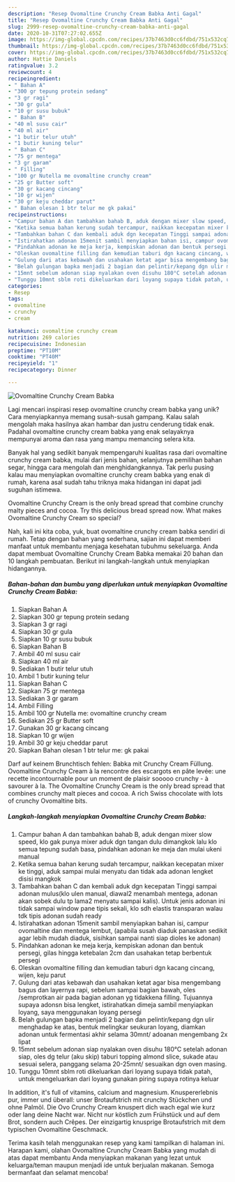 ```yaml
---
description: "Resep Ovomaltine Crunchy Cream Babka Anti Gagal"
title: "Resep Ovomaltine Crunchy Cream Babka Anti Gagal"
slug: 2999-resep-ovomaltine-crunchy-cream-babka-anti-gagal
date: 2020-10-31T07:27:02.655Z
image: https://img-global.cpcdn.com/recipes/37b7463d0cc6fdbd/751x532cq70/ovomaltine-crunchy-cream-babka-foto-resep-utama.jpg
thumbnail: https://img-global.cpcdn.com/recipes/37b7463d0cc6fdbd/751x532cq70/ovomaltine-crunchy-cream-babka-foto-resep-utama.jpg
cover: https://img-global.cpcdn.com/recipes/37b7463d0cc6fdbd/751x532cq70/ovomaltine-crunchy-cream-babka-foto-resep-utama.jpg
author: Hattie Daniels
ratingvalue: 3.2
reviewcount: 4
recipeingredient:
- " Bahan A"
- "300 gr tepung protein sedang"
- "3 gr ragi"
- "30 gr gula"
- "10 gr susu bubuk"
- " Bahan B"
- "40 ml susu cair"
- "40 ml air"
- "1 butir telur utuh"
- "1 butir kuning telur"
- " Bahan C"
- "75 gr mentega"
- "3 gr garam"
- " Filling"
- "100 gr Nutella me ovomaltine crunchy cream"
- "25 gr Butter soft"
- "30 gr kacang cincang"
- "10 gr wijen"
- "30 gr keju cheddar parut"
- " Bahan olesan 1 btr telur me gk pakai"
recipeinstructions:
- "Campur bahan A dan tambahkan bahab B, aduk dengan mixer slow speed, klo gak punya mixer aduk dgn tangan dulu dimangkok lalu klo semua tepung sudah basa, pindahkan adonan ke meja dan mulai ukeni manual"
- "Ketika semua bahan kerung sudah tercampur, naikkan kecepatan mixer ke tinggi, aduk sampai mulai menyatu dan tidak ada adonan lengket disisi mangkok"
- "Tambahkan bahan C dan kembali aduk dgn kecepatan Tinggi sampai adonan mulus(klo ulen manual, diawal2 menambah mentega, adonan akan sobek dulu tp lama2 menyatu sampai kalis). Untuk jenis adonan ini tidak sampai window pane tipis sekali, klo sdh elastis transparan walau tdk tipis adonan sudah ready"
- "Istirahatkan adonan 15menit sambil menyiapkan bahan isi, campur ovomaltine dan mentega lembut, (apabila susah diaduk panaskan sedikit agar lebih mudah diaduk, sisihkan sampai nanti siap dioles ke adonan)"
- "Pindahkan adonan ke meja kerja, kempiskan adonan dan bentuk persegi, gilas hingga ketebalan 2cm dan usahakan tetap berbentuk persegi"
- "Oleskan ovomaltine filling dan kemudian taburi dgn kacang cincang, wijen, keju parut"
- "Gulung dari atas kebawah dan usahakan ketat agar bisa mengembang bagus dan layernya rapi, sebelum sampai bagian bawah, oles /semprotkan air pada bagian adonan yg tidakkena filling. Tujuannya supaya adonsn bisa lengket, istirahatkan dimeja sambil menyiapkan loyang, saya menggunakan loyang persegi"
- "Belah gulungan bapka menjadi 2 bagian dan pelintir/kepang dgn ulir menghadap ke atas, bentuk melingkar seukuran loyang, diamkan adonan untuk fermentasi akhir selama 30mnt/ adoanan mengembang 2x lipat"
- "15mnt sebelum adonan siap nyalakan oven disuhu 180°C setelah adonan siap, oles dg telur (aku skip) taburi topping almond slice, sukade atau sesuai selera, panggang selama 20-25mnt/ sesuaikan dgn oven masing."
- "Tunggu 10mnt sblm roti dikeluarkan dari loyang supaya tidak patah, untuk mengeluarkan dari loyang gunakan piring supaya rotinya keluar"
categories:
- Resep
tags:
- ovomaltine
- crunchy
- cream

katakunci: ovomaltine crunchy cream 
nutrition: 269 calories
recipecuisine: Indonesian
preptime: "PT10M"
cooktime: "PT40M"
recipeyield: "1"
recipecategory: Dinner

---
```



![Ovomaltine Crunchy Cream Babka](https://img-global.cpcdn.com/recipes/37b7463d0cc6fdbd/751x532cq70/ovomaltine-crunchy-cream-babka-foto-resep-utama.jpg)

Lagi mencari inspirasi resep ovomaltine crunchy cream babka yang unik? Cara menyiapkannya memang susah-susah gampang. Kalau salah mengolah maka hasilnya akan hambar dan justru cenderung tidak enak. Padahal ovomaltine crunchy cream babka yang enak selayaknya mempunyai aroma dan rasa yang mampu memancing selera kita.

Banyak hal yang sedikit banyak mempengaruhi kualitas rasa dari ovomaltine crunchy cream babka, mulai dari jenis bahan, selanjutnya pemilihan bahan segar, hingga cara mengolah dan menghidangkannya. Tak perlu pusing kalau mau menyiapkan ovomaltine crunchy cream babka yang enak di rumah, karena asal sudah tahu triknya maka hidangan ini dapat jadi suguhan istimewa.

Ovomaltine Crunchy Cream is the only bread spread that combine crunchy malty pieces and cocoa. Try this delicious bread spread now. What makes Ovomaltine Crunchy Cream so special?


Nah, kali ini kita coba, yuk, buat ovomaltine crunchy cream babka sendiri di rumah. Tetap dengan bahan yang sederhana, sajian ini dapat memberi manfaat untuk membantu menjaga kesehatan tubuhmu sekeluarga. Anda dapat membuat Ovomaltine Crunchy Cream Babka memakai 20 bahan dan 10 langkah pembuatan. Berikut ini langkah-langkah untuk menyiapkan hidangannya.

<!--inarticleads1-->

##### Bahan-bahan dan bumbu yang diperlukan untuk menyiapkan Ovomaltine Crunchy Cream Babka:

1. Siapkan  Bahan A
1. Siapkan 300 gr tepung protein sedang
1. Siapkan 3 gr ragi
1. Siapkan 30 gr gula
1. Siapkan 10 gr susu bubuk
1. Siapkan  Bahan B
1. Ambil 40 ml susu cair
1. Siapkan 40 ml air
1. Sediakan 1 butir telur utuh
1. Ambil 1 butir kuning telur
1. Siapkan  Bahan C
1. Siapkan 75 gr mentega
1. Sediakan 3 gr garam
1. Ambil  Filling
1. Ambil 100 gr Nutella me: ovomaltine crunchy cream
1. Sediakan 25 gr Butter soft
1. Gunakan 30 gr kacang cincang
1. Siapkan 10 gr wijen
1. Ambil 30 gr keju cheddar parut
1. Siapkan  Bahan olesan 1 btr telur me: gk pakai


Darf auf keinem Brunchtisch fehlen: Babka mit Crunchy Cream Füllung. Ovomaltine Crunchy Cream à la rencontre des escargots en pâte levée: une recette incontournable pour un moment de plaisir sooooo crunchy - à savourer à la. The Ovomaltine Crunchy Cream is the only bread spread that combines crunchy malt pieces and cocoa. A rich Swiss chocolate with lots of crunchy Ovomaltine bits. 

<!--inarticleads2-->

##### Langkah-langkah menyiapkan Ovomaltine Crunchy Cream Babka:

1. Campur bahan A dan tambahkan bahab B, aduk dengan mixer slow speed, klo gak punya mixer aduk dgn tangan dulu dimangkok lalu klo semua tepung sudah basa, pindahkan adonan ke meja dan mulai ukeni manual
1. Ketika semua bahan kerung sudah tercampur, naikkan kecepatan mixer ke tinggi, aduk sampai mulai menyatu dan tidak ada adonan lengket disisi mangkok
1. Tambahkan bahan C dan kembali aduk dgn kecepatan Tinggi sampai adonan mulus(klo ulen manual, diawal2 menambah mentega, adonan akan sobek dulu tp lama2 menyatu sampai kalis). Untuk jenis adonan ini tidak sampai window pane tipis sekali, klo sdh elastis transparan walau tdk tipis adonan sudah ready
1. Istirahatkan adonan 15menit sambil menyiapkan bahan isi, campur ovomaltine dan mentega lembut, (apabila susah diaduk panaskan sedikit agar lebih mudah diaduk, sisihkan sampai nanti siap dioles ke adonan)
1. Pindahkan adonan ke meja kerja, kempiskan adonan dan bentuk persegi, gilas hingga ketebalan 2cm dan usahakan tetap berbentuk persegi
1. Oleskan ovomaltine filling dan kemudian taburi dgn kacang cincang, wijen, keju parut
1. Gulung dari atas kebawah dan usahakan ketat agar bisa mengembang bagus dan layernya rapi, sebelum sampai bagian bawah, oles /semprotkan air pada bagian adonan yg tidakkena filling. Tujuannya supaya adonsn bisa lengket, istirahatkan dimeja sambil menyiapkan loyang, saya menggunakan loyang persegi
1. Belah gulungan bapka menjadi 2 bagian dan pelintir/kepang dgn ulir menghadap ke atas, bentuk melingkar seukuran loyang, diamkan adonan untuk fermentasi akhir selama 30mnt/ adoanan mengembang 2x lipat
1. 15mnt sebelum adonan siap nyalakan oven disuhu 180°C setelah adonan siap, oles dg telur (aku skip) taburi topping almond slice, sukade atau sesuai selera, panggang selama 20-25mnt/ sesuaikan dgn oven masing.
1. Tunggu 10mnt sblm roti dikeluarkan dari loyang supaya tidak patah, untuk mengeluarkan dari loyang gunakan piring supaya rotinya keluar


In addition, it&#39;s full of vitamins, calcium and magnesium. Knuspererlebnis pur, immer und überall: unser Brotaufstrich mit crunchy Stückchen und ohne Palmöl. Die Ovo Crunchy Cream knuspert dich wach egal wie kurz oder lang deine Nacht war. Nicht nur köstlich zum Frühstück und auf dem Brot, sondern auch Crêpes. Der einzigartig knusprige Brotaufstrich mit dem typischen Ovomaltine Geschmack. 

Terima kasih telah menggunakan resep yang kami tampilkan di halaman ini. Harapan kami, olahan Ovomaltine Crunchy Cream Babka yang mudah di atas dapat membantu Anda menyiapkan makanan yang lezat untuk keluarga/teman maupun menjadi ide untuk berjualan makanan. Semoga bermanfaat dan selamat mencoba!
